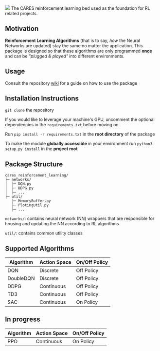 <img src="https://drive.google.com/uc?export=view&id=1NpXB7lFONA2epIxdZFv5vfCTRRqt8A_9" />
The CARES reinforcement learning bed used as the foundation for RL related projects.

## Motivation
**Reinforcement Learning Algorithms** (that is to say, *how* the Neural Networks are updated) stay the same no matter the application. This package is designed so that these algorithms are only programmed **once** and can be *"plugged & played"* into different environments.

## Usage
Consult the repository [wiki](https://github.com/UoA-CARES/cares_reinforcement_learning/wiki) for a guide on how to use the package

## Installation Instructions
`git clone` the repository

If you would like to leverage your machine's GPU, uncomment the optional dependencies in the `requirements.txt` before moving on.

Run `pip install -r requirements.txt` in the **root directory** of the package

To make the module **globally accessible** in your environment run `python3 setup.py install` in the **project root**

## Package Structure

```
cares_reinforcement_learning/
├─ networks/
│  ├─ DQN.py
│  ├─ DDPG.py
│  ├─ ...
├─ util/
   ├─ MemoryBuffer.py
   ├─ PlotingUtil.py
   ├─ ...
```
`networks/`: contains neural network (NN) wrappers that are responsible for housing and updating the NN according to RL algorithms

`util/`: contains common utility classes

## Supported Algorithms
| Algorithm      | Action Space | On/Off Policy |
| ----------- | ----------- |----------- |
| DQN      | Discrete       | Off Policy       | 
| DoubleDQN   | Discrete        | Off Policy |
| DDPG   | Continuous        | Off Policy |
| TD3   | Continuous        | Off Policy |
| SAC   | Continuous        | On Policy       |

## In progress
| Algorithm      | Action Space |  On/Off Policy |
| ----------- | ----------- | ----------- |
| PPO      | Continuous       | On Policy       | 
 



